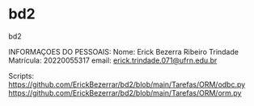 # bd2
bd2

INFORMAÇOES DO PESSOAIS:
Nome: Erick Bezerra Ribeiro Trindade
Matrícula: 20220055317
email: erick.trindade.071@ufrn.edu.br

Scripts:
https://github.com/ErickBezerrar/bd2/blob/main/Tarefas/ORM/odbc.py
https://github.com/ErickBezerrar/bd2/blob/main/Tarefas/ORM/orm.py